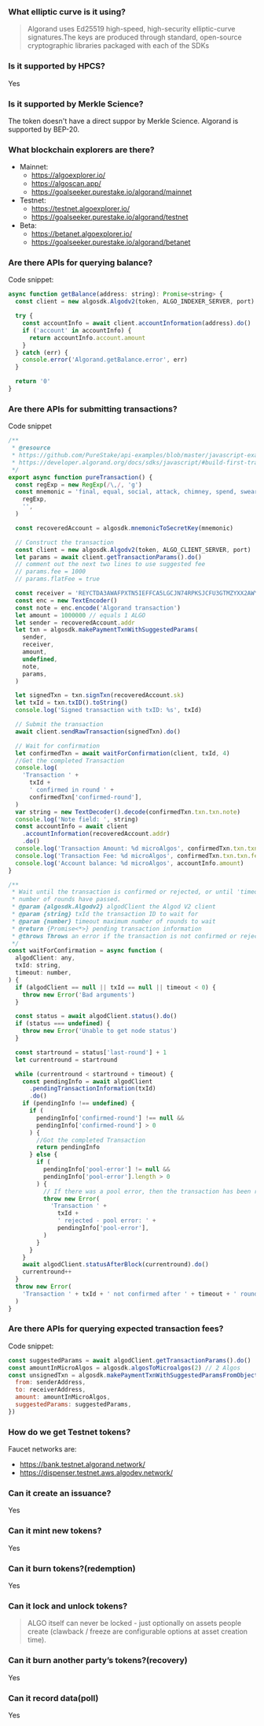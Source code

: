 ### What elliptic curve is it using?

> Algorand uses Ed25519 high-speed, high-security elliptic-curve signatures.The
> keys are produced through standard, open-source cryptographic libraries
> packaged with each of the SDKs

### Is it supported by HPCS?

Yes

### Is it supported by Merkle Science?

The token doesn't have a direct suppor by Merkle Science. Algorand is supported
by BEP-20.

### What blockchain explorers are there?

- Mainnet:
  - https://algoexplorer.io/
  - https://algoscan.app/
  - https://goalseeker.purestake.io/algorand/mainnet
- Testnet:
  - https://testnet.algoexplorer.io/
  - https://goalseeker.purestake.io/algorand/testnet
- Beta:
  - https://betanet.algoexplorer.io/
  - https://goalseeker.purestake.io/algorand/betanet

### Are there APIs for querying balance?

Code snippet:

```javascript
async function getBalance(address: string): Promise<string> {
  const client = new algosdk.Algodv2(token, ALGO_INDEXER_SERVER, port)

  try {
    const accountInfo = await client.accountInformation(address).do()
    if ('account' in accountInfo) {
      return accountInfo.account.amount
    }
  } catch (err) {
    console.error('Algorand.getBalance.error', err)
  }

  return '0'
}
```

### Are there APIs for submitting transactions?

Code snippet

```javascript
/**
 * @resource
 * https://github.com/PureStake/api-examples/blob/master/javascript-examples/algod_submit_tx.js
 * https://developer.algorand.org/docs/sdks/javascript/#build-first-transaction
 */
export async function pureTransaction() {
  const regExp = new RegExp(/\,/, 'g')
  const mnemonic = 'final, equal, social, attack, chimney, spend, swear, civil, sad, jungle, dumb, assault, metal, feature, monitor, marriage, fly, depart, ill, shed, burger, census, swift, absent, garlic'.replace(
    regExp,
    '',
  )

  const recoveredAccount = algosdk.mnemonicToSecretKey(mnemonic)

  // Construct the transaction
  const client = new algosdk.Algodv2(token, ALGO_CLIENT_SERVER, port)
  let params = await client.getTransactionParams().do()
  // comment out the next two lines to use suggested fee
  // params.fee = 1000
  // params.flatFee = true

  const receiver = 'REYCTDA3AWAFPXTN5IEFFCA5LGCJN74RPKSJCFU3GTMZYXX2AWYJIZRGJY'
  const enc = new TextEncoder()
  const note = enc.encode('Algorand transaction')
  let amount = 1000000 // equals 1 ALGO
  let sender = recoveredAccount.addr
  let txn = algosdk.makePaymentTxnWithSuggestedParams(
    sender,
    receiver,
    amount,
    undefined,
    note,
    params,
  )

  let signedTxn = txn.signTxn(recoveredAccount.sk)
  let txId = txn.txID().toString()
  console.log('Signed transaction with txID: %s', txId)

  // Submit the transaction
  await client.sendRawTransaction(signedTxn).do()

  // Wait for confirmation
  let confirmedTxn = await waitForConfirmation(client, txId, 4)
  //Get the completed Transaction
  console.log(
    'Transaction ' +
      txId +
      ' confirmed in round ' +
      confirmedTxn['confirmed-round'],
  )
  var string = new TextDecoder().decode(confirmedTxn.txn.txn.note)
  console.log('Note field: ', string)
  const accountInfo = await client
    .accountInformation(recoveredAccount.addr)
    .do()
  console.log('Transaction Amount: %d microAlgos', confirmedTxn.txn.txn.amt)
  console.log('Transaction Fee: %d microAlgos', confirmedTxn.txn.txn.fee)
  console.log('Account balance: %d microAlgos', accountInfo.amount)
}

/**
 * Wait until the transaction is confirmed or rejected, or until 'timeout'
 * number of rounds have passed.
 * @param {algosdk.Algodv2} algodClient the Algod V2 client
 * @param {string} txId the transaction ID to wait for
 * @param {number} timeout maximum number of rounds to wait
 * @return {Promise<*>} pending transaction information
 * @throws Throws an error if the transaction is not confirmed or rejected in the next timeout rounds
 */
const waitForConfirmation = async function (
  algodClient: any,
  txId: string,
  timeout: number,
) {
  if (algodClient == null || txId == null || timeout < 0) {
    throw new Error('Bad arguments')
  }

  const status = await algodClient.status().do()
  if (status === undefined) {
    throw new Error('Unable to get node status')
  }

  const startround = status['last-round'] + 1
  let currentround = startround

  while (currentround < startround + timeout) {
    const pendingInfo = await algodClient
      .pendingTransactionInformation(txId)
      .do()
    if (pendingInfo !== undefined) {
      if (
        pendingInfo['confirmed-round'] !== null &&
        pendingInfo['confirmed-round'] > 0
      ) {
        //Got the completed Transaction
        return pendingInfo
      } else {
        if (
          pendingInfo['pool-error'] != null &&
          pendingInfo['pool-error'].length > 0
        ) {
          // If there was a pool error, then the transaction has been rejected!
          throw new Error(
            'Transaction ' +
              txId +
              ' rejected - pool error: ' +
              pendingInfo['pool-error'],
          )
        }
      }
    }
    await algodClient.statusAfterBlock(currentround).do()
    currentround++
  }
  throw new Error(
    'Transaction ' + txId + ' not confirmed after ' + timeout + ' rounds!',
  )
}
```

### Are there APIs for querying expected transaction fees?

Code snippet:

```javascript
const suggestedParams = await algodClient.getTransactionParams().do()
const amountInMicroAlgos = algosdk.algosToMicroalgos(2) // 2 Algos
const unsignedTxn = algosdk.makePaymentTxnWithSuggestedParamsFromObject({
  from: senderAddress,
  to: receiverAddress,
  amount: amountInMicroAlgos,
  suggestedParams: suggestedParams,
})
```

### How do we get Testnet tokens?

Faucet networks are:

- https://bank.testnet.algorand.network/
- https://dispenser.testnet.aws.algodev.network/

### Can it create an issuance?

Yes

### Can it mint new tokens?

Yes

### Can it burn tokens?(redemption)

Yes

### Can it lock and unlock tokens?

> ALGO itself can never be locked - just optionally on assets people create
> (clawback / freeze are configurable options at asset creation time).

### Can it burn another party’s tokens?(recovery)

Yes

### Can it record data(poll)

Yes
